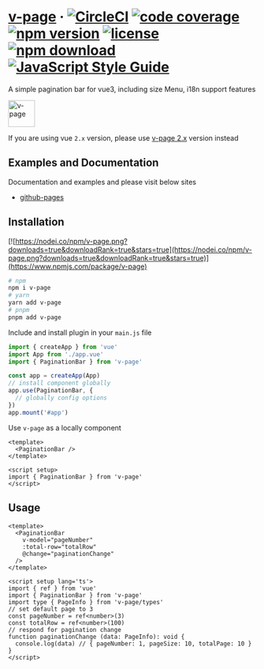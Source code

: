 # [v-page](https://terryz.github.io/vue/#/page) &middot; [![CircleCI](https://dl.circleci.com/status-badge/img/gh/TerryZ/v-page/tree/master.svg?style=svg)](https://dl.circleci.com/status-badge/redirect/gh/TerryZ/v-page/tree/master) [![code coverage](https://codecov.io/gh/TerryZ/v-page/branch/master/graph/badge.svg)](https://codecov.io/gh/TerryZ/v-page) [![npm version](https://img.shields.io/npm/v/v-page.svg)](https://www.npmjs.com/package/v-page) [![license](https://img.shields.io/badge/license-MIT-brightgreen.svg)](https://mit-license.org/) [![npm download](https://img.shields.io/npm/dy/v-page.svg)](https://www.npmjs.com/package/v-page) [![JavaScript Style Guide](https://img.shields.io/badge/code_style-standard-brightgreen.svg)](https://standardjs.com)

A simple pagination bar for vue3, including size Menu, i18n support features

<img src="https://terryz.github.io/image/v-page/v-page.png" alt="v-page" height="54px">

If you are using vue `2.x` version, please use [v-page 2.x](https://github.com/TerryZ/v-page/tree/dev-vue-2) version instead

<!-- ## Features

- Simple interface style
- I18n supported
- Modularization of Pagination bar features
-  -->

## Examples and Documentation

Documentation and examples and please visit below sites

- [github-pages](https://terryz.github.io/docs-vue3/page/)

## Installation

[![https://nodei.co/npm/v-page.png?downloads=true&downloadRank=true&stars=true](https://nodei.co/npm/v-page.png?downloads=true&downloadRank=true&stars=true)](https://www.npmjs.com/package/v-page)

```sh
# npm
npm i v-page
# yarn
yarn add v-page
# pnpm
pnpm add v-page
```

Include and install plugin in your `main.js` file

```js
import { createApp } from 'vue'
import App from './app.vue'
import { PaginationBar } from 'v-page'

const app = createApp(App)
// install component globally
app.use(PaginationBar, {
  // globally config options
})
app.mount('#app')
```

Use `v-page` as a locally component

```vue
<template>
  <PaginationBar />
</template>

<script setup>
import { PaginationBar } from 'v-page'
</script>
```

## Usage

```vue
<template>
  <PaginationBar
    v-model="pageNumber"
    :total-row="totalRow"
    @change="paginationChange"
  />
</template>

<script setup lang='ts'>
import { ref } from 'vue'
import { PaginationBar } from 'v-page'
import type { PageInfo } from 'v-page/types'
// set default page to 3
const pageNumber = ref<number>(3)
const totalRow = ref<number>(100)
// respond for pagination change
function paginationChange (data: PageInfo): void {
  console.log(data) // { pageNumber: 1, pageSize: 10, totalPage: 10 }
}
</script>
```
